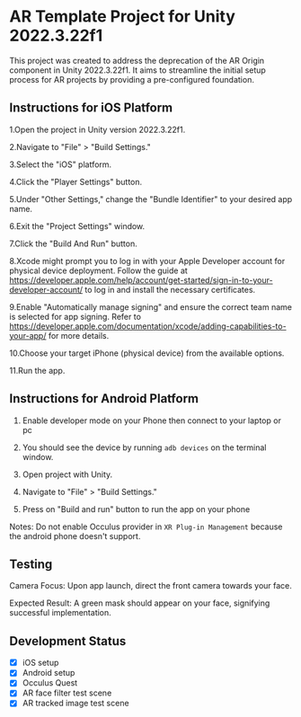 # AR Template Project for Unity 2022.3.22f1

This project was created to address the deprecation of the AR Origin component in Unity 2022.3.22f1. It aims to streamline the initial setup process for AR projects by providing a pre-configured foundation.

## Instructions for iOS Platform

1.Open the project in Unity version 2022.3.22f1.

2.Navigate to "File" > "Build Settings."

3.Select the "iOS" platform.

4.Click the "Player Settings" button.

5.Under "Other Settings," change the "Bundle Identifier" to your desired app name.

6.Exit the "Project Settings" window.

7.Click the "Build And Run" button.

8.Xcode might prompt you to log in with your Apple Developer account for physical device deployment. Follow the guide at https://developer.apple.com/help/account/get-started/sign-in-to-your-developer-account/ to log in and install the necessary certificates.

9.Enable "Automatically manage signing" and ensure the correct team name is selected for app signing. Refer to https://developer.apple.com/documentation/xcode/adding-capabilities-to-your-app/ for more details.

10.Choose your target iPhone (physical device) from the available options.

11.Run the app.

## Instructions for Android Platform

1. Enable developer mode on your Phone then connect to your laptop or pc

2. You should see the device by running `adb devices` on the terminal window.

3. Open project with Unity.

4. Navigate to "File" > "Build Settings."

5. Press on "Build and run" button to run the app on your phone

Notes: Do not enable Occulus provider in `XR Plug-in Management` because the android phone doesn't support.

## Testing

Camera Focus: Upon app launch, direct the front camera towards your face.

Expected Result: A green mask should appear on your face, signifying successful implementation.

## Development Status

- [x] iOS setup
- [x] Android setup
- [x] Occulus Quest
- [x] AR face filter test scene
- [x] AR tracked image test scene
